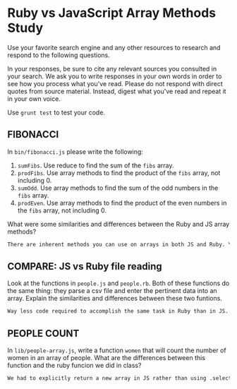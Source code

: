 # Ruby vs JavaScript Array Methods Study

Use your favorite search engine and any other resources to research and
respond to the following questions.

In your responses, be sure to cite any relevant sources you consulted in your
search. We ask you to write responses in your own words in order to see how you
process what you've read. Please do not respond with direct quotes from source
material. Instead, digest what you've read and repeat it in your own voice.

Use `grunt test` to test your code.


## FIBONACCI

In `bin/fibonacci.js` please write the following:
1. `sumFibs`. Use reduce to find the sum of the `fibs` array.
2. `prodFibs`. Use array methods to find the product of the `fibs` array,
    not including 0.
3. `sumOdd`. Use array methods to find the sum of the odd numbers in the
    `fibs` array.
4. `prodEven`. Use array methods to find the product of the even numbers in the
    `fibs` array, not including 0.


What were some similarities and differences between the Ruby and JS array methods?

```md
There are inherent methods you can use on arrays in both JS and Ruby. You can iterate through arrays. In JS I'm more accustomed to using for loops, while that's not the case in Ruby.
```

## COMPARE: JS vs Ruby file reading

Look at the functions in `people.js` and `people.rb`. Both of these functions do
the same thing: they parse a csv file and enter the pertinent data into an array.
Explain the similarities and differences between these two funtions.

```md
Way less code required to accomplish the same task in Ruby than in JS. In JS, many more local variables/constants were declared to store the results of different parsing / manipulations. In Ruby, the "getter" and "setter" methods make it much easier to assign values to instance variables and retrieve values. In this instance, it made it much easier to extrapolate what we wanted from the CSV and put it somewhere new...
```

## PEOPLE COUNT

In `lib/people-array.js`, write a function `women` that will count the number of
women in an array of people.
What are the differences between this function and the ruby funcion we did
in class?

```md
We had to explicitly return a new array in JS rather than using .select in Ruby which automatically returns a new array (and because there is an implicit return in Ruby) so we could extrapolate what we wanted from the "people" array in Ruby (just women), automatically get that new array and then just use .length to tally up how many were in the new array. In JS, I had to explicitly return the new array of women so I could then count them by using .reduce, which is a callback. Otherwise, they seem pretty simliar to me in terms of process. 
```

